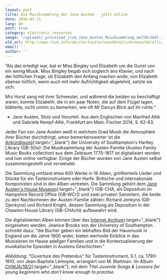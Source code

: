 ```yaml
---
layout: post
title: Die Musiksammlung der Jane Austen - jetzt online
date: 2016-03-21
lang: de
post: true
category: electronic_resources
image: "/uploads/_processed_/csm_Jane_Austen_Musiksammlung_ae728c3047.jpg"
old_url: http://www.rism.info/de/startseite/newsdetails/browse/62/article/64/jane-austens-music-collection-now-online.html
email: ''
author: ''
---
```



“Als das erledigt war, bat er Miss Bingley und Elizabeth um die Gunst von ein wenig Musik. Miss Bingley begab sich sogleich ans Klavier, und nach der höflichen Frage, ob Elizabeth den Anfang machen wolle, von Elizabeth ebenso höflich, wenn auch mit mehr Aufrichtigkeit abgelehnt, setzte sie sich.

Mrs Hurst sang mit ihrer Schwester, und während die beiden so beschäftigt waren, konnte Elizabeth, die in ein paar Noten, die auf dem Flügel lagen, blätterte, nicht umhin zu bemerken, wie oft Mr Darcys Blick auf ihr ruhte.“

- Jane Austen, Stolz und Vorurteil. Aus dem Englischen von Manfred Allié und Gabriele Kempf-Allié, Frankfurt am Main: Fischer 2014, S. 62-63.

Jeder Fan von Jane Austen weiß in welchem Grad Musik die Atmosphäre ihrer Bücher durchdringt, umso bemerkenswerter ist die [Ankündigung](http://www.southampton.ac.uk/news/2015/12/jane-austen-music-books.page){:target="_blank"} der University of Southampton's Hartley Library (GB-SOu): Die Musiksammlung der Austen-Familie (Austen Family Music Books collection) aus dem Zeitraum 1775-1817 ist digitalisiert worden und nun online verfügbar. Einige der Bücher wurden von Jane Austen selbst zusammengestellt und verwendet.



Die Sammlung umfasst etwa 600 Werke in 18 Alben, größtenteils Lieder und Stücke für ein Tasteninstrument oder Harfe. Britische und internationale Komponisten sind in den Alben vertreten. Die Sammlung gehört dem [Jane Austen's House Museum](http://www.jane-austens-house-museum.org.uk/){:target="_blank"} (GB-CHA, als Depositum im Hampshire Record Office [GB-WCr]) und zwei privaten Sammlern, die beide zu den Nachkommen der Austen-Familie zählen: Richard Jenkyns (GB-Ojenkyns) und Richard Knight, dessen Sammlung als Depositum in der Chawton House Library (GB-CHAchl) aufbewahrt wird.



Die digitalisierten Alben können über das [Internet Archive](https://archive.org/details/austenfamilymusicbooks&tab=collection){:target="_blank"} eingesehen werden. Jeanice Brooks von der University of Southampton schreibt dazu: "die Bücher geben ein lebhaftes Bild der Hausmusik in England um die Jahre 1800 wider, bieten wertvolle Einblick in das Musizieren im Hause adeliger Familien und in die Kontextualisierung der musikalische Episoden in Austens Geschichten."

_Abbildung_: "Ouverture des Pretendus" für Tasteninstrument, S.1, ca. 1790-1810, von Jean-Baptiste Lemoyne, arrangiert von M. Blattman. Im Album [CHWJA/19/2](https://archive.org/details/austen1671983-2001){:target="_blank"}, mit dem TItel _Juvenile Songs & Lessons for young beginners who don't know enough to practise._



<script type="text/javascript">var switchTo5x=true;</script><script type="text/javascript" src="http://w.sharethis.com/button/buttons.js"></script><script type="text/javascript">stLight.options({publisher: "9b601438-1ce1-49d8-bfd7-9cff5df54c17", doNotHash: false, doNotCopy: false, hashAddressBar: false});</script>